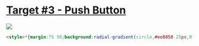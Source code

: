 # [Target #3 - Push Button](https://cssbattle.dev/play/3)

![](https://cssbattle.dev/targets/3.png)

```HTML
<style>*{margin:75 50;background:radial-gradient(circle,#eeB850 25px,0,#243D83 75px,0,transparent 125px,#243D83 125px)no-repeat#6592CF}
```
